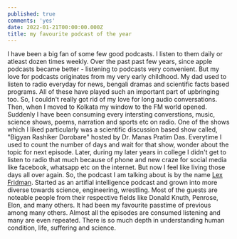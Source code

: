 ```yaml
---
published: true
comments: 'yes'
date: 2022-01-21T00:00:00.000Z
title: my favourite podcast of the year
---
```

I have been a big fan of some few good podcasts. I listen to them daily or atleast dozen times weekly. Over the past past few years, since apple podcasts became better - listening to podcasts very convenient. But my love for podcasts originates from my very early childhood. My dad used to listen to radio everyday for news, bengali dramas and scientific facts based programs. All of these have played such an important part of upbringing too. So, I couldn't really got rid of my love for long audio conversations. Then, when I moved to Kolkata my window to the FM world opened. Suddenly I have been consuming every intersting converstions, music, science shows, poems, narration and sports etc on radio. One of the shows which I liked particularly was a scientific discussion based show called, "Bigyan Rashiker Dorobare" hosted by Dr. Manas Pratim Das. Everytime I used to count the number of days and wait for that show, wonder about the topic for next episode.
Later, during my later years in college I didn't get to listen to radio that much because of phone and new craze for social media like facebook, whatsapp etc on the internet. But now I feel like living those days all over again. So, the podcast I am talking about is by the name [Lex Fridman](https://www.youtube.com/channel/UCSHZKyawb77ixDdsGog4iWA). Started as an artifial intelligence podcast and grown into more diverse towards science, engineering, wrestling. Most of the guests are noteable people from their respective fields like Donald Knuth, Penrose, Elon, and many others. It had been my favourite passtime of previous among many others. Almost all the episodes are consumed listening and many are even repeated. There is so much depth in understanding human condition, life, suffering and science.
